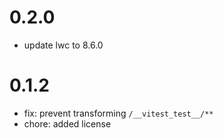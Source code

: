 # 0.2.0
- update lwc to 8.6.0

# 0.1.2

- fix: prevent transforming `/__vitest_test__/**`
- chore: added license